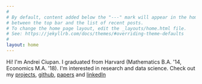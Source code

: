 ```yaml
---
#
# By default, content added below the "---" mark will appear in the home page
# between the top bar and the list of recent posts.
# To change the home page layout, edit the _layouts/home.html file.
# See: https://jekyllrb.com/docs/themes/#overriding-theme-defaults
#
layout: home
---
```

Hi! I'm Andrei Ciupan. I graduated from Harvard (Mathematics B.A. '14, Economics M.A. '18). I'm interested in research and data science. Check out my [projects](https://colab.research.google.com/drive/1jGlpdfU542vuV1kfDjAer07wom8BMl5R#scrollTo=IFIBSFUv1vi_),  [github](https://github.com/aciupan),  [papers](/papers/) and [linkedIn](https://www.linkedin.com/in/andrei-ciupan-6614ab25)
